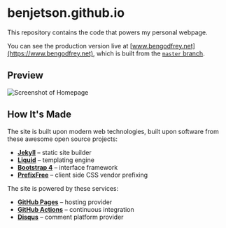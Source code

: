 # benjetson.github.io

This repository contains the code that powers my personal webpage.

You can see the production version live at [www.bengodfrey.net](https://www.bengodfrey.net),
which is built from the [`master` branch](https://github.com/BenJetson/benjetson.github.io/tree/master).

## Preview

![Screenshot of Homepage](https://user-images.githubusercontent.com/10427974/83982130-ef15f600-a8f1-11ea-879f-a6ff099b6c2a.png)

## How It's Made

The site is built upon modern web technologies, built upon software from these
awesome open source projects:

- [**Jekyll**](https://www.jekyllrb.com) – static site builder
- [**Liquid**](https://shopify.github.io/liquid) – templating engine
- [**Bootstrap 4**](https://getbootstrap.com/docs/4.5) – interface framework
- [**PrefixFree**](https://leaverou.github.io/prefixfree) – client side CSS
  vendor prefixing

The site is powered by these services:

- [**GitHub Pages**](https://pages.github.com) – hosting provider
- [**GitHub Actions**](https://github.com/features/actions) – continuous
  integration
- [**Disqus**](https://www.disqus.com) – comment platform provider
